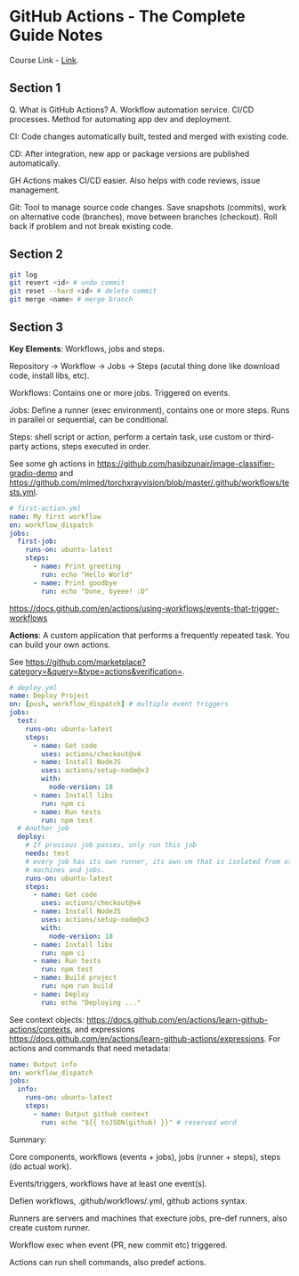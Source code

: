 # GitHub Actions - The Complete Guide Notes

Course Link - [Link](https://www.udemy.com/course/github-actions-the-complete-guide/).

## Section 1

Q. What is GitHub Actions?
A. Workflow automation service. CI/CD processes. Method for automating app dev and deployment.

CI: Code changes automatically built, tested and merged with existing code.

CD: After integration, new app or package versions are published automatically.

GH Actions makes CI/CD easier. Also helps with code reviews, issue management.

Git: Tool to manage source code changes. Save snapshots (commits), work on alternative code (branches), move between branches (checkout). Roll back if problem and not break existing code.

## Section 2

```bash
git log
git revert <id> # undo commit
git reset --hard <id> # delete commit
git merge <name> # merge branch
```

## Section 3

**Key Elements**: Workflows, jobs and steps.

Repository -> Workflow -> Jobs -> Steps (acutal thing done like download code, install libs, etc).

Workflows: Contains one or more jobs. Triggered on events.

Jobs: Define a runner (exec environment), contains one or more steps. Runs in parallel or sequential, can be conditional.

Steps: shell script or action, perform a certain task, use custom or third-party actions, steps executed in order.

See some gh actions in https://github.com/hasibzunair/image-classifier-gradio-demo and https://github.com/mlmed/torchxrayvision/blob/master/.github/workflows/tests.yml.

```yaml
# first-action.yml
name: My first workflow
on: workflow_dispatch
jobs:
  first-job:
    runs-on: ubuntu-latest
    steps:
      - name: Print greeting
        run: echo "Hello World"
      - name: Print goodbye
        run: echo "Done, byeee! :D"
```

https://docs.github.com/en/actions/using-workflows/events-that-trigger-workflows

**Actions**: A custom application that performs a frequently repeated task. You can build your own actions.

See https://github.com/marketplace?category=&query=&type=actions&verification=.

```yaml
# deploy.yml
name: Deploy Project
on: [push, workflow_dispatch] # multiple event triggers
jobs: 
  test: 
    runs-on: ubuntu-latest
    steps:
      - name: Get code
        uses: actions/checkout@v4
      - name: Install NodeJS
        uses: actions/setup-node@v3
        with:
          node-version: 18
      - name: Install libs
        run: npm ci
      - name: Run tests
        run: npm test
  # Another job
  deploy:
    # If previous job passes, only run this job
    needs: test
    # every job has its own runner, its own vm that is isolated from other
    # machines and jobs.
    runs-on: ubuntu-latest
    steps:
      - name: Get code
        uses: actions/checkout@v4
      - name: Install NodeJS
        uses: actions/setup-node@v3
        with:
          node-version: 18
      - name: Install libs
        run: npm ci
      - name: Run tests
        run: npm test
      - name: Build project
        run: npm run build
      - name: Deploy
        run: echo "Deploying ..."
```

See context objects: https://docs.github.com/en/actions/learn-github-actions/contexts, and expressions https://docs.github.com/en/actions/learn-github-actions/expressions. For actions and commands that need metadata: 

```yaml
name: Output info
on: workflow_dispatch
jobs:
  info:
    runs-on: ubuntu-latest
    steps:
      - name: Output github context
        run: echo "${{ toJSON(github) }}" # reserved word
```

Summary: 

Core components, workflows (events + jobs), jobs (runner + steps), steps (do actual work).

Events/triggers, workflows have at least one event(s).

Defien workflows, .github/workflows/<file>.yml, github actions syntax.

Runners are servers and machines that execture jobs, pre-def runners, also create custom runner.

Workflow exec when event (PR, new commit etc) triggered.

Actions can run shell commands, also predef actions.

